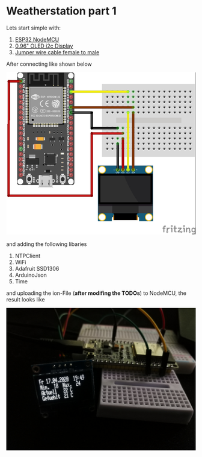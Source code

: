 # Weatherstation part 1
Lets start simple with:

1. [ESP32 NodeMCU](https://www.az-delivery.de/products/esp32-developmentboard?_pos=24&_sid=69909e42c&_ss=r)
2. [0.96" OLED i2c Display ](https://www.az-delivery.de/products/0-96zolldisplay?_pos=14&_sid=03d542ee1&_ss=r)
3. [Jumper wire cable female to male](https://www.az-delivery.de/products/40-stk-jumper-wire-female-to-male-20-zentimeter?_pos=20&_sid=5cfea44cd&_ss=r)

After connecting like shown below

![Schema](images/Weatherstation_Part1.jpg)

and adding the following libaries
1. NTPClient
2. WiFi
3. Adafruit SSD1306
4. ArduinoJson
5. Time

and uploading the ion-File (**after modifing the TODOs**) to NodeMCU, the result looks like

![LiveView](images/LiveView.jpg)